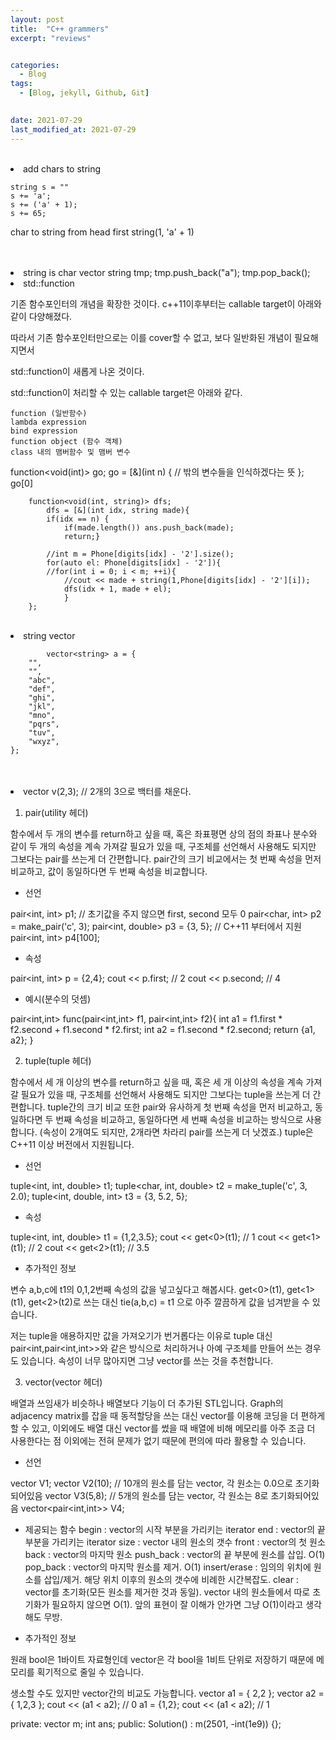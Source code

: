 ```yaml
---
layout: post
title:  "C++ grammers"
excerpt: "reviews"


categories:
  - Blog
tags:
  - [Blog, jekyll, Github, Git]

 
date: 2021-07-29
last_modified_at: 2021-07-29
---
```



<br/>

<li> add chars to string

    string s = ""
    s += 'a';
    s += ('a' + 1);
    s += 65;

char to string from head first
    string(1, 'a' + 1)

<br/> 

<br>

<li> string is char vector
string tmp;
tmp.push_back("a");
tmp.pop_back();

<br/>

<li> std::function

기존 함수포인터의 개념을 확장한 것이다. c++11이후부터는 callable target이 아래와 같이 다양해졌다.

따라서 기존 함수포인터만으로는 이를 cover할 수 없고, 보다 일반화된 개념이 필요해지면서

std::function이 새롭게 나온 것이다.



std::function이 처리할 수 있는 callable target은 아래와 같다.

    function (일반함수)
    lambda expression
    bind expression
    function object (함수 객체)
    class 내의 맴버함수 및 맴버 변수




function<void(int)> go;
        go = [&](int n) { // 밖의 변수들을 인식하겠다는 뜻
        };
      go[0]

        function<void(int, string)> dfs;
            dfs = [&](int idx, string made){
            if(idx == n) {
                if(made.length()) ans.push_back(made);
                return;}

            //int m = Phone[digits[idx] - '2'].size();
            for(auto el: Phone[digits[idx] - '2']){
            //for(int i = 0; i < m; ++i){
                //cout << made + string(1,Phone[digits[idx] - '2'][i]);
                dfs(idx + 1, made + el);
                }
        };


<br>

<li> string vector

            vector<string> a = {
        "",
        "",
        "abc",
        "def",
        "ghi",
        "jkl",
        "mno",
        "pqrs",
        "tuv",
        "wxyz",
    };

<br/>


<br>

<li> vector <int> v(2,3); // 2개의 3으로 백터를 채운다.

<br/>


1. pair(utility 헤더)

함수에서 두 개의 변수를 return하고 싶을 때, 혹은 좌표평면 상의 점의 좌표나 분수와 같이 두 개의 속성을 계속 가져갈 필요가 있을 때, 구조체를 선언해서 사용해도 되지만 그보다는 pair를 쓰는게 더 간편합니다. pair간의 크기 비교에서는 첫 번째 속성을 먼저 비교하고, 값이 동일하다면 두 번째 속성을 비교합니다.

- 선언

pair<int, int> p1;  // 초기값을 주지 않으면 first, second 모두 0
pair<char, int> p2 = make_pair('c', 3);
pair<int, double> p3 = {3, 5}; // C++11 부터에서 지원
pair<int, int> p4[100];

- 속성

pair<int, int> p = {2,4};
cout << p.first; // 2
cout << p.second; // 4

- 예시(분수의 덧셈)

pair<int,int> func(pair<int,int> f1, pair<int,int> f2){
int a1 = f1.first * f2.second + f1.second * f2.first;
int a2 = f1.second * f2.second;
return {a1, a2};
}

2. tuple(tuple 헤더)

함수에서 세 개 이상의 변수를 return하고 싶을 때, 혹은 세 개 이상의 속성을 계속 가져갈 필요가 있을 때, 구조체를 선언해서 사용해도 되지만 그보다는 tuple을 쓰는게 더 간편합니다. tuple간의 크기 비교 또한 pair와 유사하게 첫 번째 속성을 먼저 비교하고, 동일하다면 두 번째 속성을 비교하고, 동일하다면 세 번째 속성을 비교하는 방식으로 사용합니다. (속성이 2개여도 되지만, 2개라면 차라리 pair를 쓰는게 더 낫겠죠.) tuple은 C++11 이상 버전에서 지원됩니다.

- 선언

tuple<int, int, double> t1;
tuple<char, int, double> t2 = make_tuple('c', 3, 2.0);
tuple<int, double, int> t3 = {3, 5.2, 5};

- 속성

tuple<int, int, double> t1 = {1,2,3.5};
cout << get<0>(t1); // 1
cout << get<1>(t1); // 2
cout << get<2>(t1); // 3.5

- 추가적인 정보

변수 a,b,c에 t1의 0,1,2번째 속성의 값을 넣고싶다고 해봅시다. get<0>(t1), get<1>(t1), get<2>(t2)로 쓰는 대신 tie(a,b,c) = t1 으로 아주 깔끔하게 값을 넘겨받을 수 있습니다.

저는 tuple을 애용하지만 값을 가져오기가 번거롭다는 이유로 tuple 대신 pair<int,pair<int,int>>와 같은 방식으로 처리하거나 아예 구조체를 만들어 쓰는 경우도 있습니다. 속성이 너무 많아지면 그냥 vector를 쓰는 것을 추천합니다.

3. vector(vector 헤더)

배열과 쓰임새가 비슷하나 배열보다 기능이 더 추가된 STL입니다. Graph의 adjacency matrix를 잡을 때 동적할당을 쓰는 대신 vector를 이용해 코딩을 더 편하게 할 수 있고, 이외에도 배열 대신 vector를 썼을 때 배열에 비해 메모리를 아주 조금 더 사용한다는 점 이외에는 전혀 문제가 없기 때문에 편의에 따라 활용할 수 있습니다.

- 선언

vector<int> V1;
vector<double> V2(10);  // 10개의 원소를 담는 vector, 각 원소는 0.0으로 초기화되어있음
vector<int> V3(5,8); // 5개의 원소를 담는 vector, 각 원소는 8로 초기화되어있음
vector<pair<int,int>> V4;

- 제공되는 함수
begin : vector의 시작 부분을 가리키는 iterator
end : vector의 끝 부분을 가리키는 iterator
size : vector 내의 원소의 갯수
front : vector의 첫 원소
back : vector의 마지막 원소
push_back : vector의 끝 부분에 원소를 삽입. O(1)
pop_back : vector의 마지막 원소를 제거. O(1)
insert/erase : 임의의 위치에 원소를 삽입/제거. 해당 위치 이후의 원소의 갯수에 비례한 시간복잡도.
clear : vector를 초기화(모든 원소를 제거한 것과 동일). vector 내의 원소들에서 따로 초기화가 필요하지 않으면 O(1). 앞의 표현이 잘 이해가 안가면 그냥 O(1)이라고 생각해도 무방.

- 추가적인 정보

원래 bool은 1바이트 자료형인데 vector<bool>은 각 bool을 1비트 단위로 저장하기 때문에 메모리를 획기적으로 줄일 수 있습니다.

생소할 수도 있지만 vector간의 비교도 가능합니다.
vector<int> a1 = { 2,2 };
vector<int> a2 = { 1,2,3 };
cout << (a1 < a2); // 0
a1 = {1,2};
cout << (a1 < a2); // 1


private:
    vector<int> m;
    int ans;
public:
    Solution() : m(2501, -int(1e9)) {};